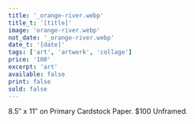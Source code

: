 ```yaml
---
title: '_orange-river.webp'
title_t: '[title]'
image: 'orange-river.webp'
not_date: '_orange-river.webp'
date_t: '[date]'
tags: ['art', 'artwork', 'collage']
price: '100'
excerpt: 'art'
available: false
print: false
sold: false
---
```



8.5″ x 11″ on Primary Cardstock Paper.
$100 Unframed.

